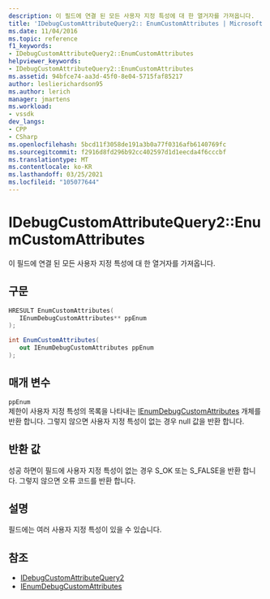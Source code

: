 ```yaml
---
description: 이 필드에 연결 된 모든 사용자 지정 특성에 대 한 열거자를 가져옵니다.
title: 'IDebugCustomAttributeQuery2:: EnumCustomAttributes | Microsoft Docs'
ms.date: 11/04/2016
ms.topic: reference
f1_keywords:
- IDebugCustomAttributeQuery2::EnumCustomAttributes
helpviewer_keywords:
- IDebugCustomAttributeQuery2::EnumCustomAttributes
ms.assetid: 94bfce74-aa3d-45f0-8e04-5715faf85217
author: leslierichardson95
ms.author: lerich
manager: jmartens
ms.workload:
- vssdk
dev_langs:
- CPP
- CSharp
ms.openlocfilehash: 5bcd11f3058de191a3b0a77f0316afb6140769fc
ms.sourcegitcommit: f2916d8fd296b92cc402597d1d1eecda4f6cccbf
ms.translationtype: MT
ms.contentlocale: ko-KR
ms.lasthandoff: 03/25/2021
ms.locfileid: "105077644"
---
```

# <a name="idebugcustomattributequery2enumcustomattributes"></a>IDebugCustomAttributeQuery2::EnumCustomAttributes
이 필드에 연결 된 모든 사용자 지정 특성에 대 한 열거자를 가져옵니다.

## <a name="syntax"></a>구문

```cpp
HRESULT EnumCustomAttributes( 
   IEnumDebugCustomAttributes** ppEnum
);
```

```csharp
int EnumCustomAttributes(
   out IEnumDebugCustomAttributes ppEnum
);
```

## <a name="parameters"></a>매개 변수
`ppEnum`\
제한이 사용자 지정 특성의 목록을 나타내는 [IEnumDebugCustomAttributes](../../../extensibility/debugger/reference/ienumdebugcustomattributes.md) 개체를 반환 합니다. 그렇지 않으면 사용자 지정 특성이 없는 경우 null 값을 반환 합니다.

## <a name="return-value"></a>반환 값
 성공 하면이 필드에 사용자 지정 특성이 없는 경우 S_OK 또는 S_FALSE을 반환 합니다. 그렇지 않으면 오류 코드를 반환 합니다.

## <a name="remarks"></a>설명
 필드에는 여러 사용자 지정 특성이 있을 수 있습니다.

## <a name="see-also"></a>참조
- [IDebugCustomAttributeQuery2](../../../extensibility/debugger/reference/idebugcustomattributequery2.md)
- [IEnumDebugCustomAttributes](../../../extensibility/debugger/reference/ienumdebugcustomattributes.md)
